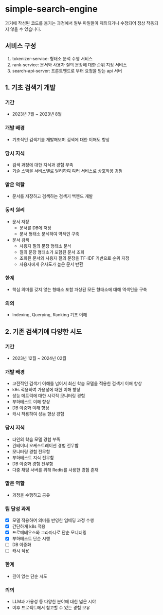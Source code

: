 # simple-search-engine
과거에 작성된 코드를 옮기는 과정에서 일부 파일들이 제외되거나 수정되어 정상 작동되지 않을 수 있습니다.

## 서비스 구성
1. tokenizer-service: 형태소 분석 수행 서비스
2. rank-service: 문서와 사용자 질의 문장에 대한 순위 지정 서비스
3. search-api-server: 프론트엔드로 부터 요청을 받는 api 서버 

## 1. 기초 검색기 개발 
### 기간
- 2023년 7월 ~ 2023년 8월

### 개발 배경
- 기초적인 검색기를 개발해보며 검색에 대한 이해도 향상

### 당시 지식
- 검색 과정에 대한 지식과 경험 부족 
- 기술 스택을 서비스별로 달리하여 여러 서비스로 상호작용 경험

### 맡은 역할
- 문서를 저장하고 검색하는 검색기 백엔드 개발

### 동작 원리
- 문서 저장
  - 문서를 DB에 저장
  - 문서 형태소 분석하여 역색인 구축
- 문서 검색
  - 사용자 질의 문장 형태소 분석
  - 질의 문장 형태소가 포함된 문서 조회
  - 조회된 문서와 사용자 질의 문장을 TF-IDF 기반으로 순위 지정
  - 사용자에게 유사도가 높은 문서 반환

### 한계
- 핵심 의미를 갖지 않는 형태소 포함 파싱된 모든 형태소에 대해 역색인을 구축

### 의의
- Indexing, Querying, Ranking 기초 이해 

## 2. 기존 검색기에 다양한 시도 
### 기간
- 2023년 12월 ~ 2024년 02월

### 개발 배경
- 고전적인 검색기 이해를 넘어서 최신 학습 모델을 적용한 검색기 이해 향상
- k8s 적용하여 가용성에 대한 이해 향상
- 성능 메트릭에 대한 시각적 모니터링 경험 
- 부하테스트 이해 향상
- DB 이중화 이해 향상 
- 캐시 적용하여 성능 향상 경험 

### 당시 지식
- 타인의 학습 모델 경험 부족
- 컨테이너 오케스트레이션 경험 전무함
- 모니터링 경험 전무함
- 부하테스트 지식 전무함 
- DB 이중화 경험 전무함 
- 다중 채팅 서버를 위해 Redis를 사용한 경험 존재

### 맡은 역할
- 과정을 수행하고 공유

### 팀 달성 과제
- [x] 모델 적용하여 의미를 반영한 임베딩 과정 수행
- [x] 간단하게 k8s 적용
- [x] 프로메테우스와 그라파나로 단순 모니터링 
- [x] 부하테스트 단순 시행
- [ ] DB 이중화
- [ ] 캐시 적용

### 한계
- 깊이 없는 단순 시도

### 의의
- LLM과 가용성 등 다양한 분야에 대한 넓은 시야
- 이후 프로젝트에서 참고할 수 있는 경험 보유
